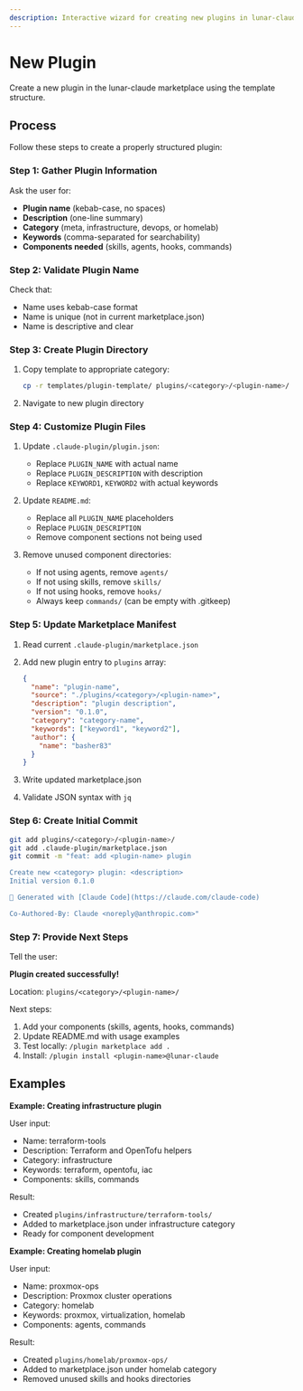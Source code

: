 ```yaml
---
description: Interactive wizard for creating new plugins in lunar-claude marketplace
---
```


# New Plugin

Create a new plugin in the lunar-claude marketplace using the template structure.

## Process

Follow these steps to create a properly structured plugin:

### Step 1: Gather Plugin Information

Ask the user for:

- **Plugin name** (kebab-case, no spaces)
- **Description** (one-line summary)
- **Category** (meta, infrastructure, devops, or homelab)
- **Keywords** (comma-separated for searchability)
- **Components needed** (skills, agents, hooks, commands)

### Step 2: Validate Plugin Name

Check that:

- Name uses kebab-case format
- Name is unique (not in current marketplace.json)
- Name is descriptive and clear

### Step 3: Create Plugin Directory

1. Copy template to appropriate category:

   ```bash
   cp -r templates/plugin-template/ plugins/<category>/<plugin-name>/
   ```

2. Navigate to new plugin directory

### Step 4: Customize Plugin Files

1. Update `.claude-plugin/plugin.json`:
   - Replace `PLUGIN_NAME` with actual name
   - Replace `PLUGIN_DESCRIPTION` with description
   - Replace `KEYWORD1`, `KEYWORD2` with actual keywords

2. Update `README.md`:
   - Replace all `PLUGIN_NAME` placeholders
   - Replace `PLUGIN_DESCRIPTION`
   - Remove component sections not being used

3. Remove unused component directories:
   - If not using agents, remove `agents/`
   - If not using skills, remove `skills/`
   - If not using hooks, remove `hooks/`
   - Always keep `commands/` (can be empty with .gitkeep)

### Step 5: Update Marketplace Manifest

1. Read current `.claude-plugin/marketplace.json`

2. Add new plugin entry to `plugins` array:

   ```json
   {
     "name": "plugin-name",
     "source": "./plugins/<category>/<plugin-name>",
     "description": "plugin description",
     "version": "0.1.0",
     "category": "category-name",
     "keywords": ["keyword1", "keyword2"],
     "author": {
       "name": "basher83"
     }
   }
   ```

3. Write updated marketplace.json

4. Validate JSON syntax with `jq`

### Step 6: Create Initial Commit

```bash
git add plugins/<category>/<plugin-name>/
git add .claude-plugin/marketplace.json
git commit -m "feat: add <plugin-name> plugin

Create new <category> plugin: <description>
Initial version 0.1.0

🤖 Generated with [Claude Code](https://claude.com/claude-code)

Co-Authored-By: Claude <noreply@anthropic.com>"
```

### Step 7: Provide Next Steps

Tell the user:

**Plugin created successfully!**

Location: `plugins/<category>/<plugin-name>/`

Next steps:

1. Add your components (skills, agents, hooks, commands)
2. Update README.md with usage examples
3. Test locally: `/plugin marketplace add .`
4. Install: `/plugin install <plugin-name>@lunar-claude`

## Examples

**Example: Creating infrastructure plugin**

User input:

- Name: terraform-tools
- Description: Terraform and OpenTofu helpers
- Category: infrastructure
- Keywords: terraform, opentofu, iac
- Components: skills, commands

Result:

- Created `plugins/infrastructure/terraform-tools/`
- Added to marketplace.json under infrastructure category
- Ready for component development

**Example: Creating homelab plugin**

User input:

- Name: proxmox-ops
- Description: Proxmox cluster operations
- Category: homelab
- Keywords: proxmox, virtualization, homelab
- Components: agents, commands

Result:

- Created `plugins/homelab/proxmox-ops/`
- Added to marketplace.json under homelab category
- Removed unused skills and hooks directories
